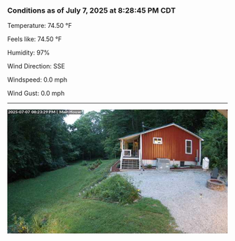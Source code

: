 ### Conditions as of July 7, 2025 at 8:28:45 PM CDT 

Temperature: 74.50 &deg;F

Feels like: 74.50 &deg;F

Humidity: 97%

Wind Direction: SSE

Windspeed: 0.0 mph

Wind Gust: 0.0 mph

---

<img src="./images/latest.jpeg"/>

